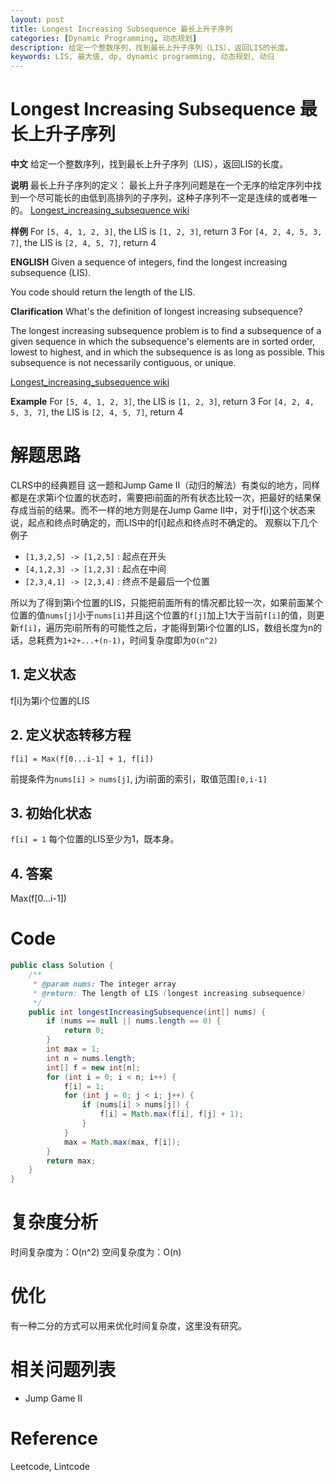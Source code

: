 ```yaml
---
layout: post
title: Longest Increasing Subsequence 最长上升子序列
categories: [Dynamic Programming, 动态规划]
description: 给定一个整数序列，找到最长上升子序列（LIS），返回LIS的长度。
keywords: LIS, 最大值, dp, dynamic programming, 动态规划, 动归
---
```


# Longest Increasing Subsequence 最长上升子序列
**中文**
给定一个整数序列，找到最长上升子序列（LIS），返回LIS的长度。

**说明**
最长上升子序列的定义：
最长上升子序列问题是在一个无序的给定序列中找到一个尽可能长的由低到高排列的子序列，这种子序列不一定是连续的或者唯一的。
[Longest_increasing_subsequence wiki](https://en.wikipedia.org/wiki/Longest_increasing_subsequence)

**样例**
For `[5, 4, 1, 2, 3]`, the LIS is `[1, 2, 3]`, return 3
For `[4, 2, 4, 5, 3, 7]`, the LIS is `[2, 4, 5, 7]`, return 4

**ENGLISH**
Given a sequence of integers, find the longest increasing subsequence (LIS).

You code should return the length of the LIS.

**Clarification**
What's the definition of longest increasing subsequence?

The longest increasing subsequence problem is to find a subsequence of a given sequence in which the subsequence's elements are in sorted order, lowest to highest, and in which the subsequence is as long as possible. This subsequence is not necessarily contiguous, or unique.

[Longest_increasing_subsequence wiki](https://en.wikipedia.org/wiki/Longest_increasing_subsequence)

**Example**
For `[5, 4, 1, 2, 3]`, the LIS is `[1, 2, 3]`, return 3
For `[4, 2, 4, 5, 3, 7]`, the LIS is `[2, 4, 5, 7]`, return 4



# 解题思路
CLRS中的经典题目
这一题和Jump Game II（动归的解法）有类似的地方，同样都是在求第i个位置的状态时，需要把i前面的所有状态比较一次，把最好的结果保存成当前的结果。而不一样的地方则是在Jump Game II中，对于f[i]这个状态来说，起点和终点时确定的，而LIS中的f[i]起点和终点时不确定的。
观察以下几个例子

* `[1,3,2,5] -> [1,2,5]` : 起点在开头
* `[4,1,2,3] -> [1,2,3]` : 起点在中间
* `[2,3,4,1] -> [2,3,4]` : 终点不是最后一个位置

所以为了得到第i个位置的LIS，只能把前面所有的情况都比较一次，如果前面某个位置的值`nums[j]`小于`nums[i]`并且j这个位置的`f[j]`加上1大于当前`f[i]`的值，则更新`f[i]`，遍历完i前所有的可能性之后，才能得到第i个位置的LIS，数组长度为n的话，总耗费为`1+2+...+(n-1)`，时间复杂度即为`O(n^2)`

## 1. 定义状态
f[i]为第i个位置的LIS

## 2. 定义状态转移方程
```
f[i] = Max(f[0...i-1] + 1, f[i])
```
前提条件为`nums[i] > nums[j]`, j为i前面的索引，取值范围`[0,i-1]`

## 3. 初始化状态
`f[i] = 1`
每个位置的LIS至少为1，既本身。

## 4. 答案
Max(f[0...i-1])

# Code
```java
public class Solution {
    /**
     * @param nums: The integer array
     * @return: The length of LIS (longest increasing subsequence)
     */
    public int longestIncreasingSubsequence(int[] nums) {
        if (nums == null || nums.length == 0) {
            return 0;
        }
        int max = 1;
        int n = nums.length;
        int[] f = new int[n];
        for (int i = 0; i < n; i++) {
            f[i] = 1;
            for (int j = 0; j < i; j++) {
                if (nums[i] > nums[j]) {
                    f[i] = Math.max(f[i], f[j] + 1);
                }
            }
            max = Math.max(max, f[i]);
        }
        return max;
    }
}
```

# 复杂度分析
时间复杂度为：O(n^2)
空间复杂度为：O(n)

# 优化
有一种二分的方式可以用来优化时间复杂度，这里没有研究。


# 相关问题列表 
* Jump Game II

# Reference 
Leetcode, Lintcode


